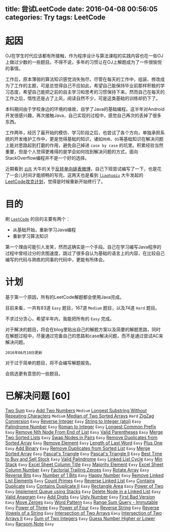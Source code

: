 title: 尝试LeetCode
date: 2016-04-08 00:56:05
categories: Try
tags: LeetCode
---

# 起因


OJ在学生时代应该都有所接触，作为程序设计与算法课程的实践内容也在一些OJ上做过少数的一些题目。不得不说，多年的习惯让在OJ上解题成为了一件很愉悦的事情。

<!-- more -->

工作后，原本薄弱的算法知识感觉消失殆尽，尽管在每天的工作中，组装、修改成为了工作的主题，可是总觉得自己不应如此，希望自己能保持毕业前那样积极的学习态度，希望自己能把之前的自主学习和思考的习惯保持下来。然而自己在每天的工作之后，惰性还是占了上风，阅读自然不少，可是这类基础的训练却扔下了。

本科期间由于学校身边的环境的缘故，自学了Java的基础编程。这半年对Android开发很感兴趣，再次接触Java，自己实现的过程中，感觉自己再次的丢掉了很多东西。

工作两年，经历了最开始的模仿、学习阶段之后，也尝试了各个方向，单独承担系统的开发维护工作中，更是觉得基础的知识，诸如`网络`、`OS`等基础知识在解决问题上能对思路起到打磨的作用，避免自己掉进 `case by case` 的坑里。积累经验当然重要，但是个人觉得更难得的是学会如何找到解决问题的方式，面向StackOverflow编程并不是一个好的选择。

近期看到 [`云风`][1] 大牛的关于[反转单向链表微博][2]，自己下班尝试编写了一下，也是花了一会儿时间才能顺畅的写完。这两天也是看到 [`liaohuqiu`][3] 大牛发起的 [LeetCode攻克计划][4]，觉得是时候重新开始修行了。

# 目的


刷 [`LeetCode`][5] 的目的主要有两个：

+ 从基础开始，重新学习Java编程
+ 重新学习算法知识

第一个理由可能引人发笑，然而这确实是一个手段。自己在学习编写Java程序的过程中曾经过分的贪图速度，跳过了很多自认为基础的语言上的内容，在比较自己编写的代码与熟练的同事的代码中，更能有所体会。

# 计划


基于第一个原因，所有的LeetCode解题都会使用Java完成。

目前来看，一共有83道 `Easy` 题目，167道 `Medium` 题目，以及74道 `Hard` 题目。

不求过分贪心，希望半年内，我能把所有的 `Easy` 完成。

对于解决的题目，将会在blog里贴出自己的解题方案以及简要的解题思路，同时在解题过程中，尽量通过完备自己的思路和case解决问题，而不是通过尝试AC来解决问题。

`2016年06月18日更新`

对于过于简单的题目，将不会编写解题报告。

会挑选更有意思的一些题目。

# 已解决问题 \[60\]

[Two Sum](https://leetcode.com/problems/two-sum/) `Easy`
[Add Two Numbers](https://leetcode.com/problems/add-two-numbers/) `Medium`
[Longest Substring Without Repeating Characters](https://leetcode.com/problems/longest-substring-without-repeating-characters/) `Medium`
[Median of Two Sorted Arrays](https://leetcode.com/problems/median-of-two-sorted-arrays/) `Hard`
[ZigZag Conversion](https://leetcode.com/problems/zigzag-conversion/) `Easy`
[Reverse Integer](https://leetcode.com/problems/reverse-integer/) `Easy`
[String to Integer (atoi)](https://leetcode.com/problems/string-to-integer-atoi/) `Easy`
[Palindrome Number](https://leetcode.com/problems/palindrome-number/) `Easy`
[Roman to Integer](https://leetcode.com/problems/roman-to-integer/) `Easy`
[Longest Common Prefix](https://leetcode.com/problems/longest-common-prefix/) `Easy`
[Remove Nth Node From End of List](https://leetcode.com/problems/remove-nth-node-from-end-of-list/) `Easy`
[Valid Parentheses](https://leetcode.com/problems/valid-parentheses/) `Easy`
[Merge Two Sorted Lists](https://leetcode.com/problems/merge-two-sorted-lists/) `Easy`
[Swap Nodes in Pairs](https://leetcode.com/problems/swap-nodes-in-pairs/) `Easy`
[Remove Duplicates from Sorted Array](https://leetcode.com/problems/remove-duplicates-from-sorted-array/) `Easy`
[Remove Element](https://leetcode.com/problems/remove-element/) `Easy`
[Length of Last Word](https://leetcode.com/problems/length-of-last-word/) `Easy`
[Plus One](https://leetcode.com/problems/plus-one/) `Easy`
[Add Binary](https://leetcode.com/problems/add-binary/) `Easy`
[Remove Duplicates from Sorted List](https://leetcode.com/problems/remove-duplicates-from-sorted-list/) `Easy`
[Merge Sorted Array](https://leetcode.com/problems/merge-sorted-array/) `Easy`
[Pascal's Triangle](https://leetcode.com/problems/pascals-triangle/) `Easy`
[Pascal's Triangle II](https://leetcode.com/problems/pascals-triangle-ii/) `Easy`
[Best Time to Buy and Sell Stock](https://leetcode.com/problems/best-time-to-buy-and-sell-stock/) `Easy`
[Valid Palindrome](https://leetcode.com/problems/valid-palindrome/) `Easy`
[Linked List Cycle](https://leetcode.com/problems/linked-list-cycle/) `Easy`
[Min Stack](https://leetcode.com/problems/min-stack/) `Easy`
[Excel Sheet Column Title](https://leetcode.com/problems/excel-sheet-column-title/) `Easy`
[Majority Element](https://leetcode.com/problems/majority-element/) `Easy`
[Excel Sheet Column Number](https://leetcode.com/problems/excel-sheet-column-number/) `Easy`
[Factorial Trailing Zeroes](https://leetcode.com/problems/factorial-trailing-zeroes/) `Easy`
[Rotate Array](https://leetcode.com/problems/rotate-array/) `Easy`
[Reverse Bits](https://leetcode.com/problems/reverse-bits/) `Easy`
[Number of 1 Bits](https://leetcode.com/problems/number-of-1-bits/) `Easy`
[Happy Number](https://leetcode.com/problems/happy-number/) `Easy`
[Remove Linked List Elements](https://leetcode.com/problems/remove-linked-list-elements/) `Easy`
[Count Primes](https://leetcode.com/problems/count-primes/) `Easy`
[Reverse Linked List](https://leetcode.com/problems/reverse-linked-list/) `Easy`
[Contains Duplicate](https://leetcode.com/problems/contains-duplicate/) `Easy`
[Contains Duplicate II](https://leetcode.com/problems/contains-duplicate-ii/) `Easy`
[Rectangle Area](https://leetcode.com/problems/rectangle-area/) `Easy`
[Power of Two](https://leetcode.com/problems/power-of-two/) `Easy`
[Implement Queue using Stacks](https://leetcode.com/problems/implement-queue-using-stacks/) `Easy`
[Delete Node in a Linked List](https://leetcode.com/problems/delete-node-in-a-linked-list/) `Easy`
[Valid Anagram](https://leetcode.com/problems/valid-anagram/) `Easy`
[Add Digits](https://leetcode.com/problems/add-digits/) `Easy`
[Ugly Number](https://leetcode.com/problems/ugly-number/) `Easy`
[First Bad Version](https://leetcode.com/problems/first-bad-version/) `Easy`
[Move Zeroes](https://leetcode.com/problems/move-zeroes/) `Easy`
[Word Pattern](https://leetcode.com/problems/word-pattern/) `Easy`
[Range Sum Query - Immutable](https://leetcode.com/problems/range-sum-query-immutable/) `Easy`
[Power of Three](https://leetcode.com/problems/power-of-three/) `Easy`
[Power of Four](https://leetcode.com/problems/power-of-four/) `Easy`
[Reverse String](https://leetcode.com/problems/reverse-string/) `Easy`
[Reverse Vowels of a String](https://leetcode.com/problems/reverse-vowels-of-a-string/) `Easy`
[Intersection of Two Arrays](https://leetcode.com/problems/intersection-of-two-arrays/) `Easy`
[Intersection of Two Arrays II](https://leetcode.com/problems/intersection-of-two-arrays-ii/) `Easy`
[Sum of Two Integers](https://leetcode.com/problems/sum-of-two-integers/) `Easy`
[Guess Number Higher or Lower](https://leetcode.com/problems/guess-number-higher-or-lower/) `Easy`
[Ransom Note](https://leetcode.com/problems/ransom-note/) `Easy`

[1]: http://blog.codingnow.com/
[2]: http://weibo.com/2388714105/DjvJZC1Qc
[3]: http://www.liaohuqiu.com/
[4]: https://github.com/liaohuqiu/leetcode-0x01
[5]: https://leetcode.com/


